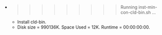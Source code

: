 * >>>>>>>>> Running inst-min-con-cld-bin.sh ...
  * Install cld-bin.
  * Disk size = 990136K. Space Used = 12K. Runtime = 00:00:00:00.
